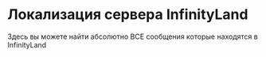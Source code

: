 # Локализация сервера InfinityLand
Здесь вы можете найти абсолютно ВСЕ сообщения которые находятся в InfinityLand
